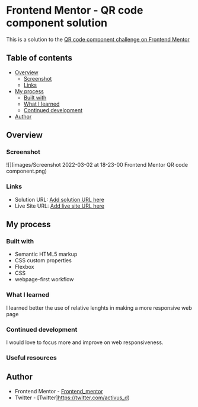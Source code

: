 # Frontend Mentor - QR code component solution

This is a solution to the [QR code component challenge on Frontend Mentor](https://www.frontendmentor.io/challenges/qr-code-component-iux_sIO_H)

## Table of contents

- [Overview](#overview)
  - [Screenshot](#screenshot)
  - [Links](#links)
- [My process](#my-process)
  - [Built with](#built-with)
  - [What I learned](#what-i-learned)
  - [Continued development](#continued-development)
- [Author](#author)



## Overview

### Screenshot

![](images/Screenshot 2022-03-02 at 18-23-00 Frontend Mentor QR code component.png)


### Links

- Solution URL: [Add solution URL here](https://github.com/activus-d/qr-component)
- Live Site URL: [Add live site URL here](https://activus-d.github.io/qr-component/)

## My process

### Built with

- Semantic HTML5 markup
- CSS custom properties
- Flexbox
- CSS
- webpage-first workflow

### What I learned

I learned better the use of relative lenghts in making a more responsive web page

### Continued development

I would love to focus more and improve on web responsiveness.

### Useful resources



## Author
- Frontend Mentor - [Frontend_mentor](https://www.frontendmentor.io/profile/activus-d)
- Twitter - [Twitter]https://twitter.com/activus_d)

